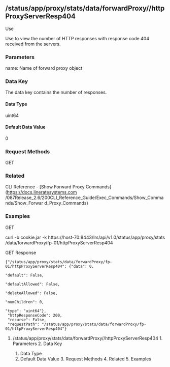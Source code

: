 ## /status/app/proxy/stats/data/forwardProxy/<name>/httpProxyServerResp404

Use

Use to view the number of HTTP responses with response code 404 received from
the servers.

### Parameters

name: Name of forward proxy object

### Data Key

The data key contains the number of responses.

#### Data Type

uint64

#### Default Data Value

0

### Request Methods

GET

### Related

CLI Reference - [Show Forward Proxy Commands](https://docs.lineratesystems.com
/087Release_2.6/200CLI_Reference_Guide/Exec_Commands/Show_Commands/Show_Forwar
d_Proxy_Commands)

### Examples

GET

curl -b cookie.jar -k https://host-70:8443/lrs/api/v1.0/status/app/proxy/stats
/data/forwardProxy/fp-01/httpProxyServerResp404

GET Response

    
    {"/status/app/proxy/stats/data/forwardProxy/fp-01/httpProxyServerResp404": {"data": 0,
                                                                                 "default": False,
                                                                                 "defaultAllowed": False,
                                                                                 "deleteAllowed": False,
                                                                                 "numChildren": 0,
                                                                                 "type": "uint64"},
     "httpResponseCode": 200,
     "recurse": False,
     "requestPath": "/status/app/proxy/stats/data/forwardProxy/fp-01/httpProxyServerResp404"}
    

  1. /status/app/proxy/stats/data/forwardProxy/<name>/httpProxyServerResp404
    1. Parameters
    2. Data Key
      1. Data Type
      2. Default Data Value
    3. Request Methods
    4. Related
    5. Examples

